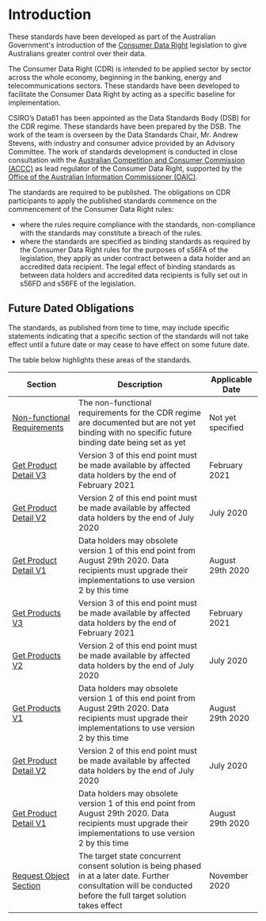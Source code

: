 # Introduction

These standards have been developed as part of the Australian Government's introduction of the [Consumer Data Right](https://www.accc.gov.au/focus-areas/consumer-data-right "ACCC Consumer Data Right webpage") legislation to give Australians greater control over their data.

The Consumer Data Right (CDR) is intended to be applied sector by sector across the whole economy, beginning in the banking, energy and telecommunications sectors.  These standards have been developed to facilitate the Consumer Data Right by acting as a specific baseline for implementation.

CSIRO’s Data61 has been appointed as the Data Standards Body (DSB) for the CDR regime. These standards have been prepared by the DSB.  The work of the team is  overseen by the Data Standards Chair, Mr. Andrew Stevens, with industry and consumer advice provided by an Advisory Committee. The work of standards development is conducted in close consultation with the [Australian Competition and Consumer Commission (ACCC)](https://www.accc.gov.au/focus-areas/consumer-data-right-cdr-0) as lead regulator of the Consumer Data Right, supported by the [Office of the Australian Information Commissioner (OAIC)](https://www.oaic.gov.au/consumer-data-right/about-the-consumer-data-right/).

The standards are required to be published. The obligations on CDR participants to apply the published standards commence on the commencement of the Consumer Data Right rules:

- where the rules require compliance with the standards, non-compliance with the standards may constitute a breach of the rules.
- where the standards are specified as binding standards as required by the Consumer Data Right rules for the purposes of s56FA of the legislation, they apply as under contract between a data holder and an accredited data recipient.  The legal effect of binding standards as between data holders and accredited data recipients is fully set out in s56FD and s56FE of the legislation.

## Future Dated Obligations

The standards, as published from time to time, may include specific statements indicating that a specific section of the standards will not take effect until a future date or may cease to have effect on some future date.

The table below highlights these areas of the standards.

|Section|Description|Applicable Date|
|-------|-----------|---------------|
|[Non-functional Requirements](#non-functional-requirements)|The non-functional requirements for the CDR regime are documented but are not yet binding with no specific future binding date being set as yet|Not yet specified|
|[Get Product Detail V3](#get-product-detail)|Version 3 of this end point must be made available by affected data holders by the end of February 2021|February 2021|
|[Get Product Detail V2](#get-product-detail)|Version 2 of this end point must be made available by affected data holders by the end of July 2020|July 2020|
|[Get Product Detail V1](#get-product-detail)|Data holders may obsolete version 1 of this end point from August 29th 2020.  Data recipients must upgrade their implementations to use version 2 by this time|August 29th 2020|
|[Get Products V3](#get-products)|Version 3 of this end point must be made available by affected data holders by the end of February 2021|February 2021|
|[Get Products V2](#get-products)|Version 2 of this end point must be made available by affected data holders by the end of July 2020|July 2020|
|[Get Products V1](#get-products)|Data holders may obsolete version 1 of this end point from August 29th 2020.  Data recipients must upgrade their implementations to use version 2 by this time|August 29th 2020|
|[Get Product Detail V2](#get-product-detail)|Version 2 of this end point must be made available by affected data holders by the end of July 2020|July 2020|
|[Get Product Detail V1](#get-product-detail)|Data holders may obsolete version 1 of this end point from August 29th 2020.  Data recipients must upgrade their implementations to use version 2 by this time|August 29th 2020|
|[Request Object Section](#request-object)|The target state concurrent consent solution is being phased in at a later date.  Further consultation will be conducted before the full target solution takes effect|November 2020|
